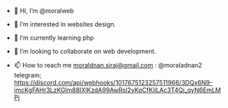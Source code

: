 - 👋 Hi, I’m @moralweb
- 👀 I’m interested in websites design.
- 🌱 I’m currently learning php
- 💞️ I’m looking to collaborate on web development.

- 📫 How to reach me moraldnan.siraj@gmail.com : @moraladnan2 telegram;
https://discord.com/api/webhooks/1017675123257511966/3DQx6N9-imcKgFAHr3LzKGlm88IXlKzdA99AwRsI2yKqCfKilLAc3T4Qj_qyN6EmLMPj
<!---
moralweb/moralweb is a ✨ special ✨ repository because its `README.md` (this file) appears on your GitHub profile.
You can click the Preview link to take a look at your changes.
--->
